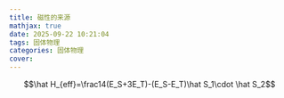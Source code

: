 ```yaml
---
title: 磁性的来源
mathjax: true
date: 2025-09-22 10:21:04
tags: 固体物理
categories: 固体物理
cover:
---
```



$$\hat H_{eff}=\frac14(E_S+3E_T)-(E_S-E_T)\hat S_1\cdot \hat S_2$$